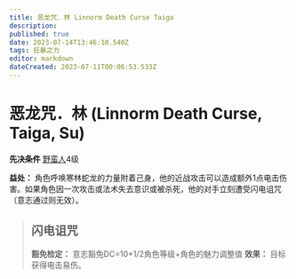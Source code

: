```yaml
---
title: 恶龙咒．林 Linnorm Death Curse Taiga
description: 
published: true
date: 2023-07-14T13:46:10.540Z
tags: 狂暴之力
editor: markdown
dateCreated: 2023-07-11T00:06:53.533Z
---
```


# 恶龙咒．林 (Linnorm Death Curse, Taiga, Su)

**先决条件** [野蛮人](/野蛮人)4级

**益处：** 角色呼唤寒林蛇龙的力量附着己身，他的近战攻击可以造成额外1点电击伤害。如果角色因一次攻击或法术失去意识或被杀死，他的对手立刻遭受闪电诅咒（意志通过则无效）。

> ## 闪电诅咒
> **豁免检定：** 意志豁免DC=10+1/2角色等级+角色的魅力调整值
> **效果：** 目标获得电击易伤。
